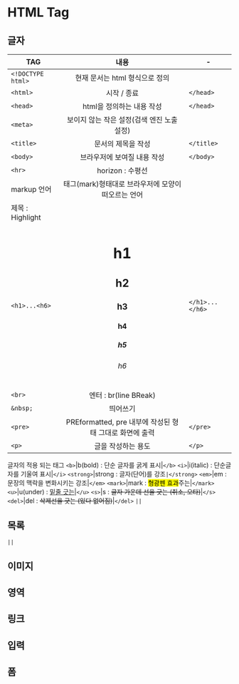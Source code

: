 # HTML Tag

## 글자
 TAG | 내용 | -
 ---|:---:|---
 `<!DOCTYPE html>` | 현재 문서는 html 형식으로 정의
 `<html>` | 시작 / 종료 | `</head>`
 `<head>` | html을 정의하는 내용 작성 | `</head>`
 `<meta>` | 보이지 않는 작은 설정(검색 엔진 노출 설정)
 `<title>` | 문서의 제목을 작성 | `</title>`
 `<body>` | 브라우저에 보여질 내용 작성 | `</body>`
 `<hr>`| horizon : 수평선
 markup 언어 | 태그(mark)형태대로 브라우저에 모양이 떠오르는 언어
 제목 : Highlight |
 `<h1>...<h6>`|<h1>h1 <h2>h2 <h3>h3 <h4>h4 <h5>h5 <h6>h6|`</h1>...</h6>`
 `<br>`|엔터 : br(line BReak)
 `&nbsp;`|띄어쓰기
 `<pre>`|PREformatted,  pre 내부에 작성된 형태 그대로 화면에 출력|`</pre>`
 `<p>`|글을 작성하는 용도|`</p>`
 글자의 적용 되는 태그
 `<b>`|b(bold) : 단순 글자를 굵게 표시|`</b>`
  `<i>`|i(italic) : 단순글자를 기울여 표시|`</i>`
  `<strong>`|strong : 글자(단어)를 강조`|</strong>`
  `<em>`|em : 문장의 맥락을 변화시키는 강조|`</em>`
  `<mark>`|mark : <mark>형광펜 효과</mark>주는|`</mark>`
  `<u>`|u(under) : <u>밑줄 긋는</u>|`</u>`
  `<s>`|s : <s>글자 가운데 선을 긋는 (취소, 오타)</s>|`</s>`
  `<del>`|del : <del>삭제선을 긋는 (있다 없어짐)</del>|`</del>`
  ``||``
 
  
## 목록
``||``
## 이미지

## 영역

## 링크

## 입력

## 폼
